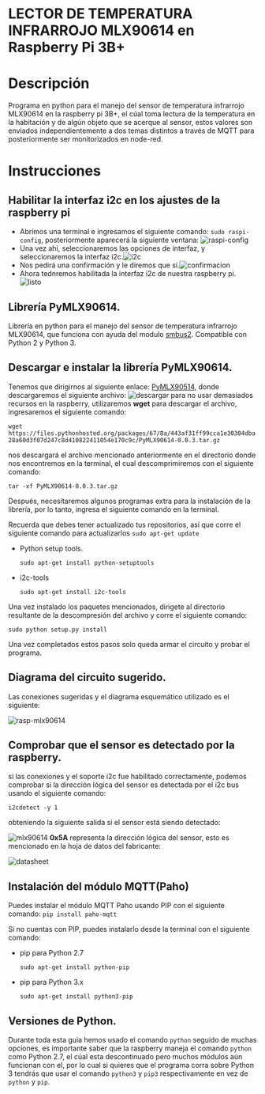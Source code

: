 # LECTOR DE TEMPERATURA INFRARROJO MLX90614 en Raspberry Pi 3B+
# Descripción
Programa en python para el manejo del sensor de temperatura infrarrojo MLX90614 en la raspberry pi 3B+, el cúal toma lectura de la temperatura en la habitación y de algún objeto que se acerque al sensor, estos valores son enviados independientemente a dos temas distintos a través de MQTT para posteriormente ser monitorizados en node-red.
# Instrucciones
## Habilitar la interfaz i2c en los ajustes de la raspberry pi
- Abrimos una terminal e ingresamos el siguiente comando: `sudo raspi-config`, posteriormente aparecerá la siguiente ventana: ![raspi-config](../imagenes/raspi.png)
- Una vez ahi, seleccionaremos las opciones de interfaz, y seleccionaremos la interfaz i2c.![i2c](../imagenes/i2c.png)
- Nos pedirá una confirmación y le diremos que sí.![confirmacion](../imagenes/confirm.png)
- Ahora tednremos habilitada la interfaz i2c de nuestra raspberry pi.![listo](../imagenes/listo.png)
## Librería PyMLX90614.
Librería en python para el manejo del sensor de temperatura infrarrojo MLX90614, que funciona con ayuda del modulo [smbus2](https://pypi.org/project/smbus2/). Compatible con Python 2 y Python 3.
## Descargar e instalar la librería PyMLX90614.
Tenemos que dirigirnos al siguiente enlace: [PyMLX90514](https://pypi.org/project/PyMLX90614/#files), donde descargaremos el siguiente archivo: ![descargar](../imagenes/descargar.png)
para no usar demasiados recursos en la raspberry, utilizaremos **wget** para descargar el archivo, ingresaremos el siguiente comando: 

`wget https://files.pythonhosted.org/packages/67/8a/443af31ff99cca1e30304dba28a60d3f07d247c8d410822411054e170c9c/PyMLX90614-0.0.3.tar.gz`

nos descargará el archivo mencionado anteriormente en el directorio donde nos encontremos en la terminal, el cual descomprimiremos con el siguiente comando:

`tar -xf PyMLX90614-0.0.3.tar.gz`

Después, necesitaremos algunos programas extra para la instalación de la librería, por lo tanto, ingresa el siguiente comando en la terminal.

Recuerda que debes tener actualizado tus repositorios, así que corre el siguiente comando para actualizarlos
`sudo apt-get update`
- Python setup tools.
  
  `sudo apt-get install python-setuptools`
- i2c-tools

  `sudo apt-get install i2c-tools`

Una vez instalado los paquetes mencionados, dirigete al directorio resultante de la descompresión del archivo y corre el siguiente comando:

`sudo python setup.py install`

Una vez completados estos pasos solo queda armar el circuito y probar el programa.
## Diagrama del circuito sugerido.
Las conexiones sugeridas y el diagrama esquemático utilizado es el siguiente: 

![rasp-mlx90614](../imagenes/diagrama.png)
## Comprobar que el sensor es detectado por la raspberry.
si las conexiones y el soporte i2c fue habilitado correctamente, podemos comprobar si la dirección lógica del sensor es detectada por el i2c bus usando el siguiente comando:

`i2cdetect -y 1`

obteniendo la siguiente salida si el sensor está siendo detectado: 

![mlx90614](../imagenes/deteccion.png)
**0x5A** representa la dirección lógica del sensor, esto es mencionado en la hoja de datos del fabricante:

![datasheet](../imagenes/datasheet.png)
## Instalación del módulo MQTT(Paho)
Puedes instalar el módulo MQTT Paho usando PIP con el siguiente comando:
`pip install paho-mqtt`

Si no cuentas con PIP, puedes instalarlo desde la terminal con el siguiente comando:
- pip para Python 2.7
     
     `sudo apt-get install python-pip` 
- pip para Python 3.x
  
     `sudo apt-get install python3-pip`

## Versiones de Python.
Durante toda esta guia hemos usado el comando `python` seguido de muchas opciones, es importante saber que la raspberry maneja el comando `python` como Python 2.7, el cúal esta descontinuado pero muchos módulos aún funcionan con el, por lo cual si quieres que el programa corra sobre Python 3 tendrás que usar el comando `python3` y `pip3` respectivamente en vez de `python` y `pip`.

